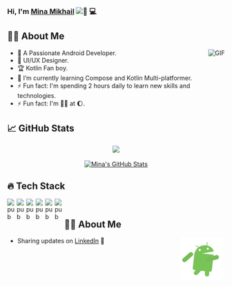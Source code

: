 ### Hi, I'm [Mina Mikhail](https://shashank02051997.github.io/) <img src="https://media.giphy.com/media/hvRJCLFzcasrR4ia7z/giphy.gif" width="25px">🧔 💻


## :man_technologist: About Me
<img align="right" height="170px" alt="GIF" src="https://i.pinimg.com/originals/e4/26/70/e426702edf874b181aced1e2fa5c6cde.gif" />

- 🚀 A Passionate Android Developer.
- 🚀 UI/UX Designer.
- :trophy: Kotlin Fan boy.
- 🌱 I’m currently learning Compose and Kotlin Multi-platformer.<br />
- ⚡ Fun fact: I'm spending 2 hours daily to learn new skills and technologies.
- ⚡ Fun fact: I'm :man_technologist: at :moon:.

## &#x1f4c8; GitHub Stats

<p align="center">
<a href="https://github.com/Mina-Mikhail/Mina-Mikhail">
  <img align="center" src="https://github-readme-stats.vercel.app/api/top-langs/?username=Mina-Mikhail&hide=java,html&title_color=ffffff&text_color=c9cacc&icon_color=2bbc8a&bg_color=1d1f21" />
</a>
<br />
<br />
<a href="https://github.com/Mina-Mikhail/Mina-Mikhail">
  <img align="center" src="https://github-readme-stats.vercel.app/api?username=Mina-Mikhail&show_icons=true&line_height=27&count_private=true&title_color=ffffff&text_color=c9cacc&icon_color=2bbc8a&bg_color=1d1f21" alt="Mina's GitHub Stats" />
</a>
</p>

## :fire: Tech Stack

<img align="left" alt="pub" width="22px" src="https://cdn.jsdelivr.net/npm/simple-icons@v3/icons/android.svg" />
<img align="left" alt="pub" width="22px" src="https://cdn.jsdelivr.net/npm/simple-icons@v3/icons/java.svg" />
<img align="left" alt="pub" width="22px" src="https://cdn.jsdelivr.net/npm/simple-icons@v3/icons/kotlin.svg" />
<img align="left" alt="pub" width="22px" src="https://cdn.jsdelivr.net/npm/simple-icons@v3/icons/gradle.svg" />
<img align="left" alt="pub" width="22px" src="https://cdn.jsdelivr.net/npm/simple-icons@v3/icons/git.svg" />
<img align="left" alt="pub" width="22px" src="https://cdn.jsdelivr.net/npm/simple-icons@v3/icons/figma.svg" />
<br />

## :man_technologist: About Me
<img align="right" height="100px" alt="GIF" src="https://raw.githubusercontent.com/mohamedebrahim96/mohamedebrahim96.github.io/master/Social%20Media%20Icons/android.gif" />

- Sharing updates on <a href="https://www.linkedin.com/in/minasamirgerges/">LinkedIn</a> 💼
<br>
